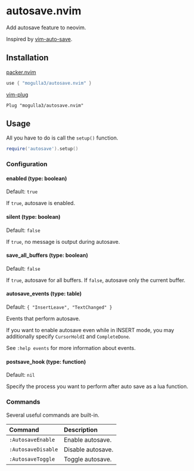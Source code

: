 # autosave.nvim

Add autosave feature to neovim.

Inspired by [vim-auto-save](https://github.com/vim-scripts/vim-auto-save).

## Installation

[packer.nvim](https://github.com/wbthomason/packer.nvim)

```lua
use { "mogulla3/autosave.nvim" }
```

[vim-plug](https://github.com/junegunn/vim-plug)

```vim
Plug "mogulla3/autosave.nvim"
```

## Usage

All you have to do is call the `setup()` function.

```lua
require('autosave').setup()
```

### Configuration

#### enabled (type: boolean)

Default: `true`

If `true`, autosave is enabled.

#### silent (type: boolean)

Default: `false`

If `true`, no message is output during autosave.

#### save_all_buffers (type: boolean)

Default: `false`

If `true`, autosave for all buffers. If `false`, autosave only the current buffer.

#### autosave_events (type: table)

Default: `{ "InsertLeave", "TextChanged" }`

Events that perform autosave.

If you want to enable autosave even while in INSERT mode, you may additionally specify `CursorHoldI` and `CompleteDone`.

See `:help events` for more information about events.

#### postsave_hook (type: function)

Default: `nil`

Specify the process you want to perform after auto save as a lua function.

### Commands

Several useful commands are built-in.

|Command|Description|
|:--|:--|
|`:AutosaveEnable`|Enable autosave.|
|`:AutosaveDisable`|Disable autosave.|
|`:AutosaveToggle`|Toggle autosave.|

